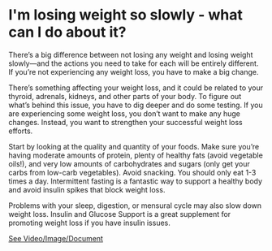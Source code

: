 # I'm losing weight so slowly - what can I do about it?

There’s a big difference between not losing any weight and losing weight slowly—and the actions you need to take for each will be entirely different. If you’re not experiencing any weight loss, you have to make a big change.

There’s something affecting your weight loss, and it could be related to your thyroid, adrenals, kidneys, and other parts of your body. To figure out what’s behind this issue, you have to dig deeper and do some testing. If you are experiencing some weight loss, you don’t want to make any huge changes. Instead, you want to strengthen your successful weight loss efforts.

Start by looking at the quality and quantity of your foods. Make sure you’re having moderate amounts of protein, plenty of healthy fats (avoid vegetable oils!), and very low amounts of carbohydrates and sugars (only get your carbs from low-carb vegetables). Avoid snacking. You should only eat 1-3 times a day. Intermittent fasting is a fantastic way to support a healthy body and avoid insulin spikes that block weight loss.

Problems with your sleep, digestion, or mensural cycle may also slow down weight loss. Insulin and Glucose Support is a great supplement for promoting weight loss if you have insulin issues.

 [See Video/Image/Document](https://hls-player.drberg.com/asset?path=migrated-assets/not-losing-weight-vsslow-weight-loss-must-watch-drberg)